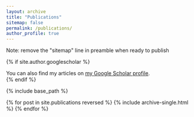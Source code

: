 ```yaml
---
layout: archive
title: "Publications"
sitemap: false
permalink: /publications/
author_profile: true
---
```


Note: remove the "sitemap" line in preamble when ready to publish

{% if site.author.googlescholar %}
  <div class="wordwrap">You can also find my articles on <a href="{{site.author.googlescholar}}">my Google Scholar profile</a>.</div>
{% endif %}

{% include base_path %}

{% for post in site.publications reversed %}
  {% include archive-single.html %}
{% endfor %}
